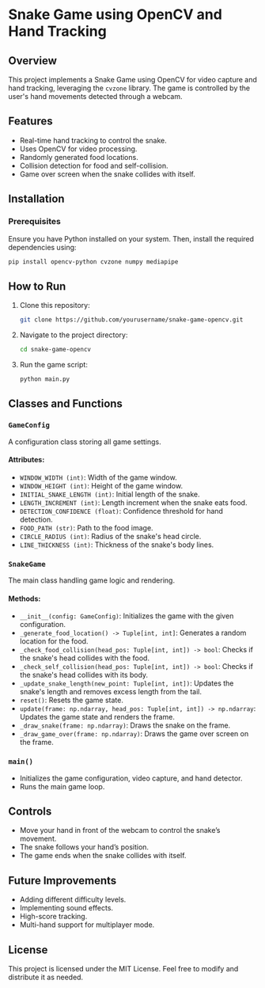 # Snake Game using OpenCV and Hand Tracking

## Overview
This project implements a Snake Game using OpenCV for video capture and hand tracking, leveraging the `cvzone` library. The game is controlled by the user's hand movements detected through a webcam.

## Features
- Real-time hand tracking to control the snake.
- Uses OpenCV for video processing.
- Randomly generated food locations.
- Collision detection for food and self-collision.
- Game over screen when the snake collides with itself.

## Installation
### Prerequisites
Ensure you have Python installed on your system. Then, install the required dependencies using:

```bash
pip install opencv-python cvzone numpy mediapipe
```

## How to Run
1. Clone this repository:
   ```bash
   git clone https://github.com/yourusername/snake-game-opencv.git
   ```
2. Navigate to the project directory:
   ```bash
   cd snake-game-opencv
   ```
3. Run the game script:
   ```bash
   python main.py
   ```

## Classes and Functions
### `GameConfig`
A configuration class storing all game settings.
#### Attributes:
- `WINDOW_WIDTH (int)`: Width of the game window.
- `WINDOW_HEIGHT (int)`: Height of the game window.
- `INITIAL_SNAKE_LENGTH (int)`: Initial length of the snake.
- `LENGTH_INCREMENT (int)`: Length increment when the snake eats food.
- `DETECTION_CONFIDENCE (float)`: Confidence threshold for hand detection.
- `FOOD_PATH (str)`: Path to the food image.
- `CIRCLE_RADIUS (int)`: Radius of the snake's head circle.
- `LINE_THICKNESS (int)`: Thickness of the snake's body lines.

### `SnakeGame`
The main class handling game logic and rendering.
#### Methods:
- `__init__(config: GameConfig)`: Initializes the game with the given configuration.
- `_generate_food_location() -> Tuple[int, int]`: Generates a random location for the food.
- `_check_food_collision(head_pos: Tuple[int, int]) -> bool`: Checks if the snake's head collides with the food.
- `_check_self_collision(head_pos: Tuple[int, int]) -> bool`: Checks if the snake's head collides with its body.
- `_update_snake_length(new_point: Tuple[int, int])`: Updates the snake's length and removes excess length from the tail.
- `reset()`: Resets the game state.
- `update(frame: np.ndarray, head_pos: Tuple[int, int]) -> np.ndarray`: Updates the game state and renders the frame.
- `_draw_snake(frame: np.ndarray)`: Draws the snake on the frame.
- `_draw_game_over(frame: np.ndarray)`: Draws the game over screen on the frame.

### `main()`
- Initializes the game configuration, video capture, and hand detector.
- Runs the main game loop.

## Controls
- Move your hand in front of the webcam to control the snake’s movement.
- The snake follows your hand’s position.
- The game ends when the snake collides with itself.

## Future Improvements
- Adding different difficulty levels.
- Implementing sound effects.
- High-score tracking.
- Multi-hand support for multiplayer mode.

## License
This project is licensed under the MIT License. Feel free to modify and distribute it as needed.
